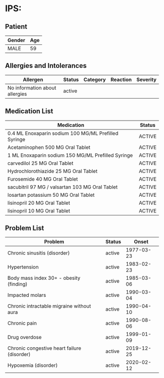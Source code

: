 # IPS:

## Patient

|Gender|Age|
|---|---|
|MALE|59|

## Allergies and Intolerances

|Allergen|Status|Category|Reaction|Severity|
|---|---|---|---|---|
|No information about allergies|active||||

## Medication List

|Medication|Status|
|---|---|
|0.4 ML Enoxaparin sodium 100 MG/ML Prefilled Syringe|ACTIVE|
|Acetaminophen 500 MG Oral Tablet|ACTIVE|
|1 ML Enoxaparin sodium 150 MG/ML Prefilled Syringe|ACTIVE|
|carvedilol 25 MG Oral Tablet|ACTIVE|
|Hydrochlorothiazide 25 MG Oral Tablet|ACTIVE|
|Furosemide 40 MG Oral Tablet|ACTIVE|
|sacubitril 97 MG / valsartan 103 MG Oral Tablet|ACTIVE|
|losartan potassium 50 MG Oral Tablet|ACTIVE|
|lisinopril 20 MG Oral Tablet|ACTIVE|
|lisinopril 10 MG Oral Tablet|ACTIVE|

## Problem List

|Problem|Status|Onset|
|---|---|---|
|Chronic sinusitis (disorder)|active|1977-03-23|
|Hypertension|active|1983-02-23|
|Body mass index 30+ - obesity (finding)|active|1985-03-06|
|Impacted molars|active|1990-03-04|
|Chronic intractable migraine without aura|active|1990-04-10|
|Chronic pain|active|1990-08-06|
|Drug overdose|active|1999-01-09|
|Chronic congestive heart failure (disorder)|active|2019-12-25|
|Hypoxemia (disorder)|active|2020-02-12|
